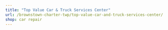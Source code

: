 ```yaml
---
title: "Top Value Car & Truck Services Center"
url: /brownstown-charter-twp/top-value-car-and-truck-services-center/
shop: car repair
---
```

